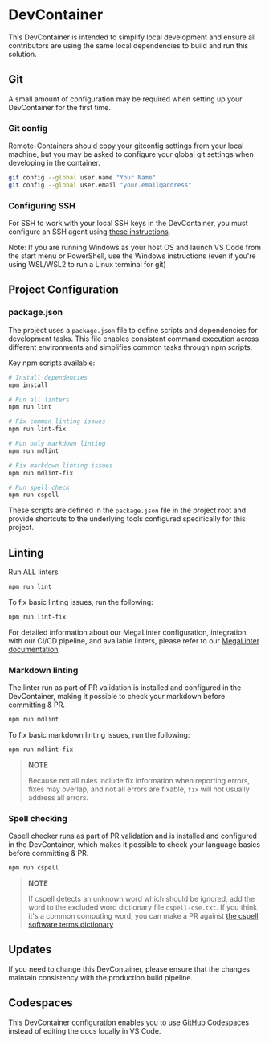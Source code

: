 # DevContainer

This DevContainer is intended to simplify local development and ensure all contributors are using the same local dependencies to build and run this solution.

## Git

A small amount of configuration may be required when setting up your DevContainer for the first time.

### Git config

Remote-Containers should copy your gitconfig settings from your local machine, but you may be asked to configure your global git settings when developing in the container.

```sh
git config --global user.name "Your Name"
git config --global user.email "your.email@address"
```

### Configuring SSH

For SSH to work with your local SSH keys in the DevContainer, you must configure an SSH agent using [these instructions](https://code.visualstudio.com/docs/remote/containers#_sharing-git-credentials-with-your-container).

Note: If you are running Windows as your host OS and launch VS Code from the start menu or PowerShell, use the Windows instructions (even if you're using WSL/WSL2 to run a Linux terminal for git)

## Project Configuration

### package.json

The project uses a `package.json` file to define scripts and dependencies for development tasks. This file enables consistent command execution across different environments and simplifies common tasks through npm scripts.

Key npm scripts available:

```sh
# Install dependencies
npm install

# Run all linters
npm run lint

# Fix common linting issues
npm run lint-fix

# Run only markdown linting
npm run mdlint

# Fix markdown linting issues
npm run mdlint-fix

# Run spell check
npm run cspell
```

These scripts are defined in the `package.json` file in the project root and provide shortcuts to the underlying tools configured specifically for this project.

## Linting

Run ALL linters

```sh
npm run lint
```

To fix basic linting issues, run the following:

```sh
npm run lint-fix
```

For detailed information about our MegaLinter configuration, integration with our CI/CD pipeline, and available linters, please refer to our [MegaLinter documentation](/.azdo/megalinter.md).

### Markdown linting

The linter run as part of PR validation is installed and configured in the DevContainer, making it possible to check your markdown before committing & PR.

```sh
npm run mdlint
```

To fix basic markdown linting issues, run the following:

```sh
npm run mdlint-fix
```

> **NOTE**
>
> Because not all rules include fix information when reporting errors, fixes may overlap, and not all errors are fixable, `fix` will not usually address all errors.

### Spell checking

Cspell checker runs as part of PR validation and is installed and configured in the DevContainer, which makes it possible to check your language basics before committing & PR.

```sh
npm run cspell
```

> **NOTE**
>
> If cspell detects an unknown word which should be ignored, add the word to the excluded word dictionary file `cspell-cse.txt`. If you think it's a common computing word, you can make a PR against [the cspell software terms dictionary](https://github.com/streetsidesoftware/cspell-dicts/tree/main/dictionaries/software-terms/src)

## Updates

If you need to change this DevContainer, please ensure that the changes maintain consistency with the production build pipeline.

## Codespaces

This DevContainer configuration enables you to use [GitHub Codespaces](https://github.com/features/codespaces) instead of editing the docs locally in VS Code.
